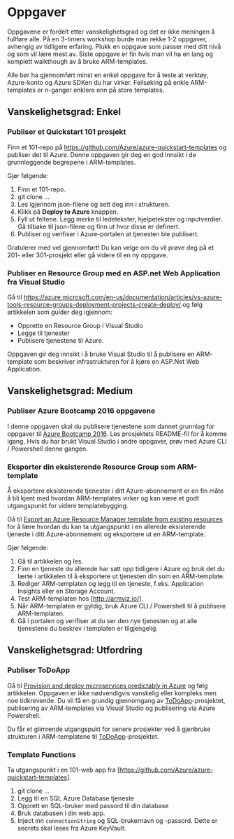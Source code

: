 # Oppgaver

Oppgavene er fordelt etter vanskelighetsgrad og det er ikke meningen å fullføre alle. På en 3-timers workshop burde man rekke 1-2 oppgaver, avhengig av tidligere erfaring. Plukk en oppgave som passer med ditt nivå og som vil lære mest av. Siste oppgave er fin hvis man vil ha en lang og komplett walkthough av å bruke ARM-templates.

Alle bør ha gjennomført minst en enkel oppgave
 for å teste at verktøy, Azure-konto og Azure SDKen du har virker. Feilsøking på enkle ARM-templates er n-ganger enklere enn på store templates.

## Vanskelighetsgrad: Enkel

### Publiser et Quickstart 101 prosjekt

Finn et 101-repo på https://github.com/Azure/azure-quickstart-templates og publiser det til Azure. Denne oppgaven gir deg en god innsikt i de grunnleggende begrepene i ARM-templates.

Gjør følgende:

1. Finn et 101-repo.
2. git clone ...
3. Les igjennom json-filene og sett deg inn i strukturen.
4. Klikk på **Deploy to Azure** knappen.
5. Fyll ut feltene. Legg merke til ledetekster, hjelpetekster og inputverdier. Gå tilbake til json-filene og finn ut hvor disse er definert.
6. Publiser og verifiser i Azure-portalen at tjenesten ble publisert.

Gratulerer med vel gjennomført! Du kan velge om du vil prøve deg på et 201- eller 301-prosjekt eller gå videre til en ny oppgave.

### Publiser en Resource Group med en ASP.net Web Application fra Visual Studio

Gå til https://azure.microsoft.com/en-us/documentation/articles/vs-azure-tools-resource-groups-deployment-projects-create-deploy/ og følg artikkelen som guider deg igjennom:

* Opprette en Resource Group i Visual Studio
* Legge til tjenester
* Publisere tjenestene til Azure.

Oppgaven gir deg innsikt i å bruke Visual Studio til å publisere en ARM-template som beskriver infrastrukturen for å kjøre en ASP.Net Web Application.

## Vanskelighetsgrad: Medium

### Publiser Azure Bootcamp 2016 oppgavene

I denne oppgaven skal du publisere tjenestene som dannet grunnlag for oppgaver til [Azure Bootcamp 2016]. Les prosjektets README-fil for å komme igang. Hvis du har brukt Visual Studio i andre oppgaver, prøv med Azure CLI / Powershell denne gangen.

### Eksporter din eksisterende Resource Group som ARM-template

Å eksportere eksisterende tjenester i ditt Azure-abonnement er en fin måte å bli kjent med hvordan ARM-templates virker og kan være et godt utgangspunkt for videre templatebygging.

Gå til [Export an Azure Resource Manager template from existing resources] for å lære hvordan du kan ta utgangspunkt i en allerede eksisterende tjeneste i ditt Azure-abonnement og eksportere ut en ARM-template. 

Gjør følgende:

1. Gå til artikkelen og les.
2. Finn en tjeneste du allerede har satt opp tidligere i Azure og bruk det du lærte i artikkelen til å eksportere ut tjenesten din som en ARM-template.
3. Rediger ARM-templaten og legg til en tjeneste, f.eks. Application Insights eller en Storage Account.
4. Test ARM-templaten hos [http://armviz.io/].
5. Når ARM-templaten er gyldig, bruk Azure CLI / Powershell til å publisere ARM-templaten.
6. Gå i portalen og verifiser at du ser den nye tjenesten og at alle tjenestene du beskrev i templaten er tilgjengelig.

## Vanskelighetsgrad: Utfordring

### Publiser ToDoApp

Gå til [Provision and deploy microservices predictably in Azure] og følg artikkelen. Oppgaven er ikke nødvendigvis vanskelig eller kompleks men noe tidkrevende. Du vil få en grundig gjennomgang av [ToDoApp]-prosjektet, publisering av ARM-templates via Visual Studio og publisering via Azure Powershell. 

Du får et glimrende utgangspukt for senere prosjekter ved å gjenbruke strukturen i ARM-templatene til [ToDoApp]-prosjektet.

### Template Functions

Ta utgangspunkt i en 101-web app fra [https://github.com/Azure/azure-quickstart-templates].

1. git clone ...
2. Legg til en SQL Azure Database tjeneste
3. Opprett en SQL-bruker med passord til din database
4. Bruk databasen i din web app.
5. Inject inn `connectionString` og SQL-brukernavn og -passord. Dette er secrets skal leses fra Azure KeyVault.

[Export an Azure Resource Manager template from existing resources]: <https://azure.microsoft.com/en-us/documentation/articles/resource-manager-export-template/>
[http://armviz.io/]: <http://armviz.io/>
[https://github.com/Azure/azure-quickstart-templates]: <https://github.com/Azure/azure-quickstart-templates>
[Azure Bootcamp 2016]: <https://github.com/HenrikWM/NNUG_GAB2016>
[Provision and deploy microservices predictably in Azure]: <https://azure.microsoft.com/en-gb/documentation/articles/app-service-deploy-complex-application-predictably/>
[ToDoApp]: <https://github.com/azure-appservice-samples/ToDoApp>
